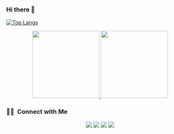 ### Hi there 👋

<!--
**jsquyetnguyen-git/jsquyetnguyen-git** is a ✨ _special_ ✨ repository because its `README.md` (this file) appears on your GitHub profile.

Here are some ideas to get you started:

- 🔭 I’m currently working on ...
- 🌱 I’m currently learning ...
- 👯 I’m looking to collaborate on ...
- 🤔 I’m looking for help with ...
- 💬 Ask me about ...
- 📫 How to reach me: ...
- 😄 Pronouns: ...
- ⚡ Fun fact: ...
-->

[![Top Langs](https://github-readme-stats.vercel.app/api/top-langs/?username=jsquyetnguyen-git&langs_count=8&layout=compact)](https://github.com/anuraghazra/github-readme-stats)

<p align="center">
<a href="https://github.com/AVS1508">
  <img height="180em" src="https://github-readme-stats-eight-theta.vercel.app/api?username=jsquyetnguyen-git&show_icons=true&theme=algolia&include_all_commits=true&count_private=true"/>
  <img height="180em" src="https://github-readme-stats-eight-theta.vercel.app/api/top-langs/?username=jsquyetnguyen-git&layout=compact&langs_count=8&theme=algolia"/>
</a>
</p>

### 🤝🏻 &nbsp;Connect with Me

<p align="center">
<a href="https://linkedin.com/in/jsquyetnguyen"><img src="https://img.shields.io/badge/-JSQUYETNGUYEN-0077B5?style=flat&logo=Linkedin&logoColor=white"/></a>
<a href="mailto:jsquyetnguyen@gmail.com"><img src="https://img.shields.io/badge/-JSQUYETNGUYEN-D14836?style=flat&logo=Gmail&logoColor=white"/></a>
<a href="https://instagram.com/jsquyetnguyen"><img src="https://img.shields.io/badge/-@JSQUYETNGUYEN-E4405F?style=flat&logo=Instagram&logoColor=white"/></a>
<a href="https://facebook.com/jsquyetnguyen"><img src="https://img.shields.io/badge/-@JSQUYETNGUYEN-1877F2?style=flat&logo=Facebook&logoColor=white"/></a>
</p>
